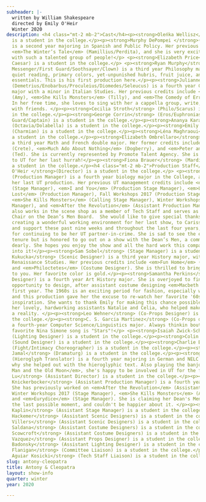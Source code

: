 ```yaml
---
subheader: |-
  written by William Shakespeare
  directed by Emily O'Heir
  Winter 2020
description: <h4 class="mt-2 mb-2">Cast</h4><p><strong>Oleńka Wellisz</strong> (Antony)
  is a student in the college.</p><p><strong>Murphy DePompei </strong>(Cleopatra)
  is a second year majoring in Spanish and Public Policy. Her previous UT credit includes
  <em>The Winter’s Tale</em> (Mamillius/Perdita), and she is very excited to be working
  with such a talented group of people!</p> <p><strong>Elizabeth Price</strong> (Octavius
  Caesar) is a student in the college.</p> <p><strong>Ryan Murphy</strong> (Lepidus/First
  Messenger/First Guard/Soothsayer/Clown) is a third year Philosophy major. He enjoys
  quiet reading, primary colors, yet-unpunished hubris, fruit juice, and other kindergarten
  essentials. This is his first production here.</p><p><strong>Julianne Lorndale</strong>
  (Demetrius/Enobarbus/Proculeius/Diomedes/Seleucus) is a fourth year Creative Writing
  major with a minor in Italian Studies. Her previous credits include <em>Company</em>
  (Amy), <em>She Kills Monsters</em> (Tilly), and <em>The Comedy of Errors</em> (Luciana).
  In her free time, she loves to sing with her a cappella group, write, and hang out
  with friends. </p><p><strong>Cecilia Stroth</strong> (Philo/Scarus) is a student
  in the college.</p><p><strong>George Corrin</strong> (Eros/Euphronias/Second Messenger/Second
  Guard/Captain) is a student in the college.</p><p><strong>Ananya Karanam</strong>
  (Octavia/Dolabella) is a student in the college.</p><p><strong>Emily de Vegvar</strong>
  (Charmian) is a student in the college.</p><p><strong>Léna Maghraoui</strong> (Iras) is
  a student in the college.</p><p><strong>Elizabeth Ombrellaro</strong> (Alexas/Maecenas/Thyreus) is
  a third year Math and French double major. Her former credits include <em>good friday</em>
  (Crete), <em>Much Ado About Nothing</em> (Dogberry), and <em>Peter and the Starcatcher</em>
  (Ted). She is currently represented by Promote Talent Agency. She is glad to return
  to UT for her last hurrah!</p><p><strong>Fiona Brauer</strong> (Mardian/Agrippa) is
  a student in the college.</p><h4 class="mt-2 mb-2">Production Staff</h4> <p><strong>Emily
  O'Heir </strong>(Director) is a student in the college.</p> <p><strong>Jenni Guarino</strong>
  (Production Manager) is a fourth year biology major in the College, and this is
  her last UT production. Her previous UT management credits include <em>Macbeth</em>
  (Stage Manager), <em>I and You</em> (Production Stage Manager), <em>Love’s Labour’s
  Lost</em> (Production Manager), Fall Workshops 2017 (Production Stage Manager),
  <em>She Kills Monsters</em> (Calling Stage Manager), Winter Workshops 2017 (Stage
  Manager), and <em>After the Revolution</em> (Assistant Production Manager). She
  also works in the scene shop as a member of Tech Staff and serves as the Education
  Chair on the Dean’s Men Board.  She would like to give special thanks to Emily for
  creating a wonderful working environment for her last show, to Carissa for her friendship
  and support these past nine weeks and throughout the last four years, and to Sam
  for continuing to be her UT partner-in-crime. She is sad to see the end of her UT
  tenure but is honored to go out on a show with the Dean’s Men, a community she loves
  dearly. She hopes you enjoy the show and all the hard work this company has put
  into it!</p><p><strong>Sam Sobel</strong> (Stage Manager) is a student in the college.</p><p><strong>Katia
  Kukucka</strong> (Scenic Designer) is a third year History major, with a minor in
  Renaissance Studies. Her previous credits include <em>Fun Home</em> (Costume Designer)
  and <em>Philoctetes</em> (Costume Designer). She is thrilled to bring Glowing Pyramid
  to you. Her favorite color is gold.</p><p><strong>Samantha Perkins</strong> (Costume
  Designer) is a fourth year Art History major. She is overjoyed to finally have the
  opportunity to design, after assistant costume designing <em>Macbeth </em>and Amadeus her
  first year. The 1960s is an exciting period for fashion, especially women's fashion,
  and this production gave her the excuse to re-watch her favorite '60s movies for
  inspiration. She wants to thank Emily for making this chance possible, as well as
  her lovely, hardworking assistants Natalie and Celia, who helped make the designs
  a reality. </p><p><strong>Leo Wehner</strong> (Co-Props Designer) is a student in
  the college.</p><p><strong>C. S. Garcia Martinez</strong> (Co-Props designer) is
  a fourth-year Computer Science/Linguistics major. Always thinkin bout those figs... Their
  favorite Nina Simone song is "Stars"!</p> <p><strong>Isaiah Zwick-Schachter</strong>
  (Lighting Designer) is a student in the college.</p><p><strong>Colin Cooper</strong>
  (Sound Designer) is a student in the college.</p><p><strong>Charlie Baker</strong>
  (Fight/Intimacy Choreographer) is a student in the college.</p><p><strong>Zakir
  Jamal</strong> (Dramaturg) is a student in the college.</p><p><strong>Grace Clements</strong>
  (Hieroglyph Translator) is a fourth year majoring in German and NELC - which is
  why she helped out with the hieroglyphic text. Also playing the banjo in <em>The </em><em>Old
  Man and the Old Moon</em>, she's happy to be involved in UT for the first time.</p><p><strong>Amy
  Lu</strong> (Assistant Director) is a student in the college.</p><p><strong>Carissa
  Knickerbocker</strong> (Assistant Production Manager) is a fourth year English major.
  She has previously worked on <em>After the Revolution</em> (Assistant Stage Manager),
  Winter Workshops 2017 (Stage Manager), <em>She Kills Monsters</em> (Assistant Director),
  and <em>Eurydice</em> (Stage Manager). She is claiming her Dean's Men credit at
  the last possible moment, and couldn't be happier about it. </p><p><strong>Kate
  Kaplin</strong> (Assistant Stage Manager) is a student in the college.</p> <p><strong>Anna
  Hackemer</strong> (Assistant Scenic Designers) is a student in the college.</p><p><strong>Josh
  Villers</strong> (Assistant Scenic Designers) is a student in the college.</p><p><strong>Natalie
  Saldana</strong> (Assistant Costume Designers) is a student in the college.</p><p><strong>Celia
  Scowcroft</strong> (Assistant Costume Designers) is a student in the college.</p><p><strong>Becky
  Vazquez</strong> (Assistant Props Designer) is a student in the college.</p> <p><strong>Jonathan
  Badonsky</strong> (Assistant Lighting Designer) is a student in the college.</p><p><strong>Liam
  Flanigan</strong> (Committee Liaison) is a student in the college.</p><p><strong>Anna
  Aguiar Kosicki</strong> (Tech Staff Liaison) is a student in the college.</p>
slug: antony-cleopatra
title: Antony & Cleopatra
layout: show-info
quarter: winter
year: 2020

---
```


